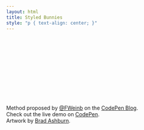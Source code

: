 ```yaml
---
layout: html
title: Styled Bunnies
style: "p { text-align: center; }"
---
```

<svg xmlns:xlink="http://www.w3.org/1999/xlink" viewBox="0 0 300 100">
  <use xlink:href="resources/solid-bunny.svg#bunny" x="0" y="0" width="100" height="100" fill="#91c46c" color="#ff9666" />
  <use xlink:href="resources/solid-bunny.svg#bunny" x="100" y="0" width="100" height="100" fill="#ff9666" color="#ffe184" />
  <use xlink:href="resources/solid-bunny.svg#bunny" x="200" y="0" width="100" height="100" fill="#4192d9" color="#d96666"/>
</svg>

Method proposed by [@FWeinb][fweinb] on the [CodePen Blog][codepen-blog].<br/>
Check out the live demo on [CodePen][codepen-demo].<br/>
Artwork by [Brad Ashburn][bashburn].

[fweinb]: https://twitter.com/FWeinb
[codepen-blog]: http://codepen.io/FWeinb/blog/quick-tip-svg-use-style-two-colors
[codepen-demo]: http://codepen.io/betravis/pen/Lmjlc
[bashburn]: http://thenounproject.com/bashburn/
